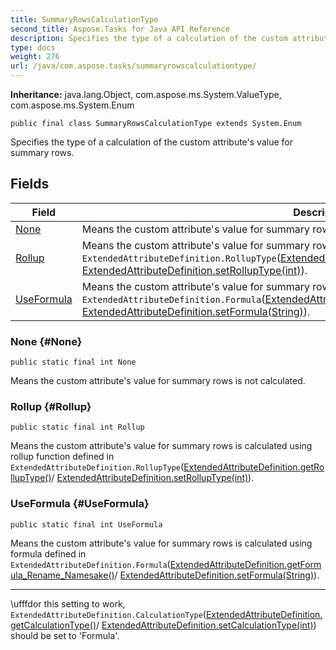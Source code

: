 ```yaml
---
title: SummaryRowsCalculationType
second_title: Aspose.Tasks for Java API Reference
description: Specifies the type of a calculation of the custom attributes value for summary rows.
type: docs
weight: 276
url: /java/com.aspose.tasks/summaryrowscalculationtype/
---
```


**Inheritance:**
java.lang.Object, com.aspose.ms.System.ValueType, com.aspose.ms.System.Enum
```
public final class SummaryRowsCalculationType extends System.Enum
```

Specifies the type of a calculation of the custom attribute's value for summary rows.
## Fields

| Field | Description |
| --- | --- |
| [None](#None) | Means the custom attribute's value for summary rows is not calculated. |
| [Rollup](#Rollup) | Means the custom attribute's value for summary rows is calculated using rollup function defined in `ExtendedAttributeDefinition.RollupType`([ExtendedAttributeDefinition.getRollupType()](../../com.aspose.tasks/extendedattributedefinition\#getRollupType--)/ [ExtendedAttributeDefinition.setRollupType(int)](../../com.aspose.tasks/extendedattributedefinition\#setRollupType-int-)). |
| [UseFormula](#UseFormula) | Means the custom attribute's value for summary rows is calculated using formula defined in `ExtendedAttributeDefinition.Formula`([ExtendedAttributeDefinition.getFormula\_Rename\_Namesake()](../../com.aspose.tasks/extendedattributedefinition\#getFormula-Rename-Namesake--)/ [ExtendedAttributeDefinition.setFormula(String)](../../com.aspose.tasks/extendedattributedefinition\#setFormula-String-)). |
### None {#None}
```
public static final int None
```


Means the custom attribute's value for summary rows is not calculated.

### Rollup {#Rollup}
```
public static final int Rollup
```


Means the custom attribute's value for summary rows is calculated using rollup function defined in `ExtendedAttributeDefinition.RollupType`([ExtendedAttributeDefinition.getRollupType()](../../com.aspose.tasks/extendedattributedefinition\#getRollupType--)/ [ExtendedAttributeDefinition.setRollupType(int)](../../com.aspose.tasks/extendedattributedefinition\#setRollupType-int-)).

### UseFormula {#UseFormula}
```
public static final int UseFormula
```


Means the custom attribute's value for summary rows is calculated using formula defined in `ExtendedAttributeDefinition.Formula`([ExtendedAttributeDefinition.getFormula\_Rename\_Namesake()](../../com.aspose.tasks/extendedattributedefinition\#getFormula-Rename-Namesake--)/ [ExtendedAttributeDefinition.setFormula(String)](../../com.aspose.tasks/extendedattributedefinition\#setFormula-String-)).

--------------------

\\ufffdor this setting to work, `ExtendedAttributeDefinition.CalculationType`([ExtendedAttributeDefinition.getCalculationType()](../../com.aspose.tasks/extendedattributedefinition\#getCalculationType--)/ [ExtendedAttributeDefinition.setCalculationType(int)](../../com.aspose.tasks/extendedattributedefinition\#setCalculationType-int-)) should be set to 'Formula'.

